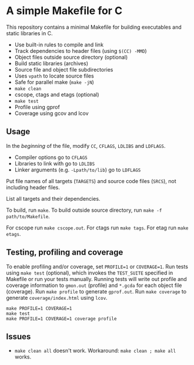A simple Makefile for C
====

This repository contains a minimal Makefile for building executables and
static libraries in C.

* Use built-in rules to compile and link
* Track dependencies to header files (using `$(CC) -MMD`)
* Object files outside source directory (optional)
* Build static libraries (archives)
* Source file and object file subdirectories
* Uses `vpath` to locate source files
* Safe for parallel make (`make -jN`)
* `make clean`
* cscope, ctags and etags (optional)
* `make test`
* Profile using gprof
* Coverage using gcov and lcov

Usage
----

In the *beginning* of the file, modify `CC`, `CFLAGS`, `LDLIBS` and
`LDFLAGS`.

* Compiler options go to `CFLAGS`
* Libraries to link with go to `LDLIBS`
* Linker arguments (e.g. `-Lpath/to/lib`) go to `LDFLAGS`

Put file names of all targets (`TARGETS`) and source code files (`SRCS`), not
including header files.

List all targets and their dependencies.

To build, run `make`.
To build outside source directory, run `make -f path/to/Makefile`.

For cscope run `make cscope.out`.
For ctags run `make tags`.
For etag run `make etags`.

Testing, profiling and coverage
----

To enable profiling and/or coverage, set `PROFILE=1` or `COVERAGE=1`.
Run tests using `make test` (optional), which invokes the `TEST_SUITE`
specified in Makefile or run your tests manually.
Running tests will write out profile and coverage information to `gmon.out`
(profile) and `*.gcda` for each object file (coverage).
Run `make profile` to generate `gprof.out`.
Run `make coverage` to generate `coverage/index.html` using `lcov`.


    make PROFILE=1 COVERAGE=1
    make test
    make PROFILE=1 COVERAGE=1 coverage profile

Issues
----

  * `make clean all` doesn't work. Workaround: `make clean ; make all` works.

